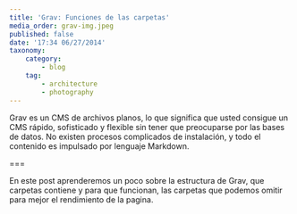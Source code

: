 ```yaml
---
title: 'Grav: Funciones de las carpetas'
media_order: grav-img.jpeg
published: false
date: '17:34 06/27/2014'
taxonomy:
    category:
        - blog
    tag:
        - architecture
        - photography
---
```


Grav es un CMS de archivos planos, lo que significa que usted consigue un CMS rápido, sofisticado y flexible sin tener que preocuparse por las bases de datos. No existen procesos complicados de instalación, y todo el contenido es impulsado por lenguaje Markdown.

===

En este post aprenderemos un poco sobre la estructura de Grav, que carpetas contiene y  para que funcionan, las carpetas que podemos omitir para mejor el rendimiento de la pagina.

